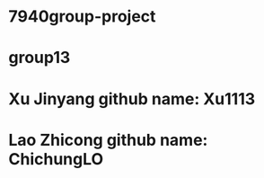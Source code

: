 # 7940group-project
# group13
# Xu Jinyang    github name: Xu1113
# Lao Zhicong   github name: ChichungLO
